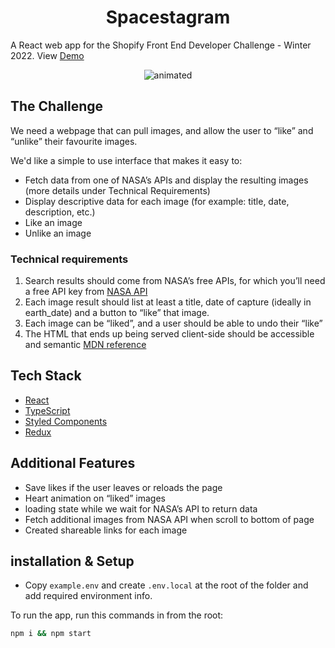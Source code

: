 <h1 align="center">Spacestagram</h1>

A React web app for the Shopify Front End Developer Challenge - Winter 2022. 
View [Demo](https://spacestagram-ph.netlify.app/)

<p align="center">
  <img src="doc/spacestagram-demo.gif" alt="animated" />
</p>

## The Challenge
We need a webpage that can pull images, and allow the user to “like” and “unlike” their favourite images.

We'd like a simple to use interface that makes it easy to:
- Fetch data from one of NASA’s APIs and display the resulting images (more details under Technical Requirements)
- Display descriptive data for each image (for example: title, date, description, etc.)
- Like an image
- Unlike an image

 ### Technical requirements
1. Search results should come from NASA’s free APIs, for which you’ll need a free API key from [NASA API](https://api.nasa.gov)
2. Each image result should list at least a title, date of capture (ideally in earth_date) and a button to “like” that image.
3. Each image can be “liked”, and a user should be able to undo their “like”
4. The HTML that ends up being served client-side should be accessible and semantic [MDN reference](https://developer.mozilla.org/en-US/docs/Learn/Accessibility/HTML)

 ## Tech Stack
* [React](https://github.com/facebook/react)
* [TypeScript](https://github.com/microsoft/TypeScript)
* [Styled Components](https://github.com/styled-components/styled-components)
* [Redux](https://github.com/reduxjs/redux)

## Additional Features
- Save likes if the user leaves or reloads the page
- Heart animation on “liked” images
- loading state while we wait for NASA’s API to return data
- Fetch additional images from NASA API when scroll to bottom of page
- Created shareable links for each image
## installation & Setup
* Copy `example.env` and create `.env.local` at the root of the folder and add required environment info. 

To run the app, run this commands in from the root:
```bash
npm i && npm start
```